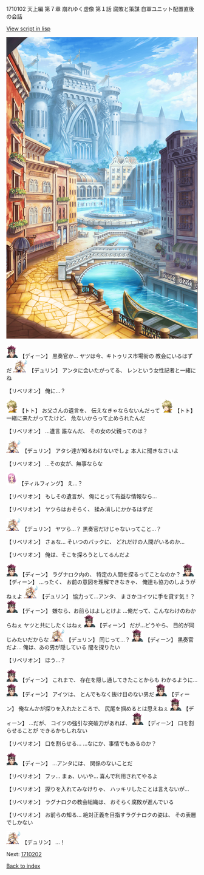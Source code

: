 1710102 天上編 第７章 崩れゆく虚像 第１話 腐敗と策謀 自軍ユニット配置直後の会話

[View script in lisp](../scripts/1710102.txt)

![006_town.png](../images/backgrounds/006_town.png)

<img src="../images/units/6.png" alt="6.png" height="34"/>
【ディーン】
黒奏官か…
ヤツは今、キトゥリス市場街の
教会にいるはずだ

<img src="../images/units/0.png" alt="0.png" height="34"/>
【デュリン】
アンタに会いたがってる、
レンという女性記者と一緒にね

【リベリオン】
俺に…？

<img src="../images/units/4.png" alt="4.png" height="34"/>
【トト】
お父さんの遺言を、
伝えなきゃならないんだって

<img src="../images/units/4.png" alt="4.png" height="34"/>
【トト】
一緒に来たがってたけど、
危ないからって止められたんだ

【リベリオン】
…遺言
誰なんだ、
その女の父親ってのは？

<img src="../images/units/0.png" alt="0.png" height="34"/>
【デュリン】
アタシ達が知るわけないでしょ
本人に聞きなさいよ

【リベリオン】
…その女が、無事ならな

<img src="../images/units/101411.png" alt="101411.png" height="34"/>
【ティルフィング】
え…？

【リベリオン】
もしその遺言が、
俺にとって有益な情報なら…

【リベリオン】
ヤツらはおそらく、
揉み消しにかかるはずだ

<img src="../images/units/0.png" alt="0.png" height="34"/>
【デュリン】
ヤツら…？
黒奏官だけじゃないってこと…？

【リベリオン】
さぁな…
そいつのバックに、
どれだけの人間がいるのか…

【リベリオン】
俺は、そこを探ろうとしてるんだよ

<img src="../images/units/6.png" alt="6.png" height="34"/>
【ディーン】
ラグナロク内の、
特定の人間を探るってことなのか？

<img src="../images/units/6.png" alt="6.png" height="34"/>
【ディーン】
…ったく、
お前の意図を理解できなきゃ、
俺達も協力のしようがねぇよ

<img src="../images/units/0.png" alt="0.png" height="34"/>
【デュリン】
協力って…アンタ、
まさかコイツに手を貸す気！？

<img src="../images/units/6.png" alt="6.png" height="34"/>
【ディーン】
嫌なら、お前らはよしとけよ
…俺だって、こんなわけのわからねぇ
ヤツと共にしたくはねぇ

<img src="../images/units/6.png" alt="6.png" height="34"/>
【ディーン】
だが…どうやら、
目的が同じみたいだからな

<img src="../images/units/0.png" alt="0.png" height="34"/>
【デュリン】
同じって…？

<img src="../images/units/6.png" alt="6.png" height="34"/>
【ディーン】
黒奏官だよ…
俺は、あの男が隠している
闇を探りたい

【リベリオン】
ほう…？

<img src="../images/units/6.png" alt="6.png" height="34"/>
【ディーン】
これまで、
存在を隠し通してきたことからも
わかるように…

<img src="../images/units/6.png" alt="6.png" height="34"/>
【ディーン】
アイツは、
とんでもなく抜け目のない男だ

<img src="../images/units/6.png" alt="6.png" height="34"/>
【ディーン】
俺なんかが探りを入れたところで、
尻尾を掴めるとは思えねぇ

<img src="../images/units/6.png" alt="6.png" height="34"/>
【ディーン】
…だが、
コイツの強引な突破力があれば、

<img src="../images/units/6.png" alt="6.png" height="34"/>
【ディーン】
口を割らせることが
できるかもしれない

【リベリオン】
口を割らせる…
…なにか、事情でもあるのか？

<img src="../images/units/6.png" alt="6.png" height="34"/>
【ディーン】
…アンタには、
関係のないことだ

【リベリオン】
フッ…
まぁ、いいや…
喜んで利用されてやるよ

【リベリオン】
探りを入れてみなけりゃ、
ハッキリしたことは言えないが…

【リベリオン】
ラグナロクの教会組織は、
おそらく腐敗が進んでいる

【リベリオン】
お前らの知る…
絶対正義を目指すラグナロクの姿は、
その表層でしかない

<img src="../images/units/0.png" alt="0.png" height="34"/>
【デュリン】
…！

Next: [1710202](1710202.md)

[Back to index](index.md)
